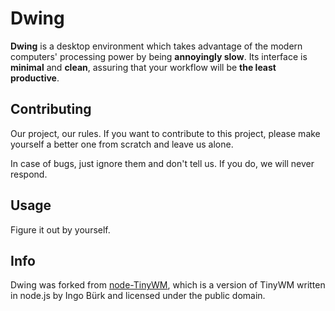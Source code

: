 # Dwing
**Dwing** is a desktop environment
which takes advantage of the modern computers' processing power
by being **annoyingly slow**.
Its interface is **minimal** and **clean**,
assuring that your workflow will be **the least productive**.

## Contributing
Our project, our rules.
If you want to contribute to this project,
please make yourself a better one from scratch and leave us alone.

In case of bugs, just ignore them and don't tell us.
If you do, we will never respond.

## Usage
Figure it out by yourself.

## Info
Dwing was forked from
[node-TinyWM](https://github.com/Airblader/node-tinywm),
which is a version of TinyWM written in node.js by Ingo Bürk
and licensed under the public domain.
